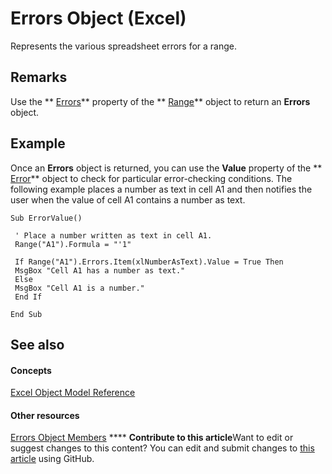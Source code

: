 
# Errors Object (Excel)

Represents the various spreadsheet errors for a range.


## Remarks

Use the  ** [Errors](88dcc606-d412-a9ce-82bc-5fbba8baae87.md)** property of the ** [Range](b8207778-0dcc-4570-1234-f130532cc8cd.md)** object to return an **Errors** object.


## Example

Once an  **Errors** object is returned, you can use the **Value** property of the ** [Error](bc8c4e3c-c831-58fd-c367-4246ad510ba9.md)** object to check for particular error-checking conditions. The following example places a number as text in cell A1 and then notifies the user when the value of cell A1 contains a number as text.


```
Sub ErrorValue() 
 
 ' Place a number written as text in cell A1. 
 Range("A1").Formula = "'1" 
 
 If Range("A1").Errors.Item(xlNumberAsText).Value = True Then 
 MsgBox "Cell A1 has a number as text." 
 Else 
 MsgBox "Cell A1 is a number." 
 End If 
 
End Sub
```


## See also


#### Concepts


 [Excel Object Model Reference](11ea8598-8a20-92d5-f98b-0da04263bf2c.md)
#### Other resources


 [Errors Object Members](0f601644-7675-bd01-b085-b7d31dd9c86d.md)
****   **Contribute to this article**Want to edit or suggest changes to this content? You can edit and submit changes to  [this article](https://github.com/jhershey00/VBA_Excel_Test/OpenXMLCon/articles/d2b50bbf-2685-fc5f-74c5-fa8bb9955f2a.md) using GitHub.

